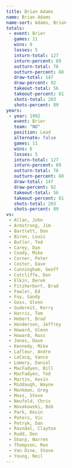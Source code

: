 ```yaml
---
title: Brian Adams
name: Brian Adams
name-sort: Adams, Brian
totals:
 - event: Brier
   games: 11
   wins: 6
   losses: 5
   inturn-total: 127
   inturn-percent: 89
   outturn-total: 76
   outturn-percent: 88
   draw-total: 147
   draw-percent: 92
   takeout-total: 56
   takeout-percent: 81
   shots-total: 203
   shots-percent: 89
years:
 - year: 1992
   event: Brier
   team: "NO"
   position: Lead
   alternate: false
   games: 11
   wins: 6
   losses: 5
   inturn-total: 127
   inturn-percent: 89
   outturn-total: 76
   outturn-percent: 88
   draw-total: 147
   draw-percent: 92
   takeout-total: 56
   takeout-percent: 81
   shots-total: 203
   shots-percent: 89
vs:
 - Allan, John
 - Armstrong, Jim
 - Bartlett, Don
 - Biron, Louis
 - Butler, Ted
 - Carey, Dan
 - Coady, Mike
 - Corner, Peter
 - Coster, Dave
 - Cunningham, Geoff
 - Cutcliffe, Don
 - Elkin, Derek
 - Fitzherbert, Brad
 - Fowler, Ed
 - Foy, Sandy
 - Goss, Glenn
 - Gudereit, Kerry
 - Harris, Tom
 - Hebert, Brad
 - Henderson, Jeffrey
 - Howard, Glenn
 - Howard, Russ
 - Jones, Dave
 - Kennedy, Mike
 - Lafleur, Andre
 - LeCocq, Vance
 - Lemery, Daniel
 - MacFadyen, Bill
 - MacFadyen, Ted
 - Martin, Kevin
 - Middaugh, Wayne
 - Monkman, Greg
 - Moss, Steve
 - Neufeld, Chris
 - Novakowski, Bob
 - Park, Kevin
 - Peters, Vic
 - Petryk, Dan
 - Ravndal, Clayton
 - Rudd, Don
 - Sharp, Warren
 - Thompson, Ron
 - Van Dine, Steve
 - Young, Neil
---
```

